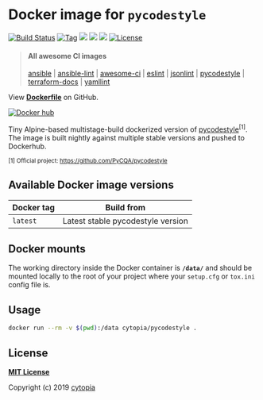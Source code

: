 # Docker image for `pycodestyle`

[![Build Status](https://travis-ci.com/cytopia/docker-pycodestyle.svg?branch=master)](https://travis-ci.com/cytopia/docker-pycodestyle)
[![Tag](https://img.shields.io/github/tag/cytopia/docker-pycodestyle.svg)](https://github.com/cytopia/docker-pycodestyle/releases)
[![](https://images.microbadger.com/badges/version/cytopia/pycodestyle:latest.svg)](https://microbadger.com/images/cytopia/pycodestyle:latest "pycodestyle")
[![](https://images.microbadger.com/badges/image/cytopia/pycodestyle:latest.svg)](https://microbadger.com/images/cytopia/pycodestyle:latest "pycodestyle")
[![](https://img.shields.io/badge/github-cytopia%2Fdocker--pycodestyle-red.svg)](https://github.com/cytopia/docker-pycodestyle "github.com/cytopia/docker-pycodestyle")
[![License](https://img.shields.io/badge/license-MIT-%233DA639.svg)](https://opensource.org/licenses/MIT)

> #### All awesome CI images
>
> [ansible](https://github.com/cytopia/docker-ansible) |
> [ansible-lint](https://github.com/cytopia/docker-pycodestyle-lint) |
> [awesome-ci](https://github.com/cytopia/awesome-ci) |
> [eslint](https://github.com/cytopia/docker-eslint) |
> [jsonlint](https://github.com/cytopia/docker-jsonlint) |
> [pycodestyle](https://github.com/cytopia/docker-pycodestyle) |
> [terraform-docs](https://github.com/cytopia/docker-terraform-docs) |
> [yamllint](https://github.com/cytopia/docker-yamllint)


View **[Dockerfile](https://github.com/cytopia/docker-pycodestyle/blob/master/Dockerfile)** on GitHub.

[![Docker hub](http://dockeri.co/image/cytopia/pycodestyle)](https://hub.docker.com/r/cytopia/pycodestyle)

Tiny Alpine-based multistage-build dockerized version of [pycodestyle](https://github.com/PyCQA/pycodestyle)<sup>[1]</sup>.
The image is built nightly against multiple stable versions and pushed to Dockerhub.

<sup>[1] Official project: https://github.com/PyCQA/pycodestyle</sup>


## Available Docker image versions

| Docker tag | Build from |
|------------|------------|
| `latest`   | Latest stable pycodestyle version |


## Docker mounts

The working directory inside the Docker container is **`/data/`** and should be mounted locally to
the root of your project where your `setup.cfg` or `tox.ini` config file is.


## Usage

```bash
docker run --rm -v $(pwd):/data cytopia/pycodestyle .
```


## License

**[MIT License](LICENSE)**

Copyright (c) 2019 [cytopia](https://github.com/cytopia)
